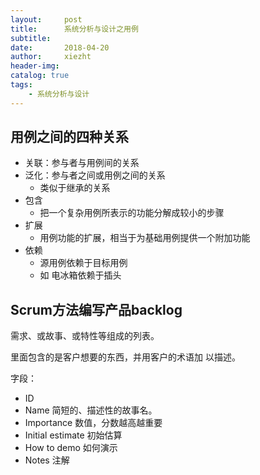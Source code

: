 ```yaml
---
layout:     post
title:      系统分析与设计之用例
subtitle:   
date:       2018-04-20
author:     xiezht
header-img: 
catalog: true
tags: 
	- 系统分析与设计
---
```


## 用例之间的四种关系

* 关联：参与者与用例间的关系
* 泛化：参与者之间或用例之间的关系
	+ 类似于继承的关系
* 包含
	+ 把一个复杂用例所表示的功能分解成较小的步骤
* 扩展
	+ 用例功能的扩展，相当于为基础用例提供一个附加功能
* 依赖
	+ 源用例依赖于目标用例
	+ 如 电冰箱依赖于插头



## Scrum方法编写产品backlog

需求、或故事、或特性等组成的列表。

里面包含的是客户想要的东西，并用客户的术语加
以描述。 

字段：
* ID
* Name 简短的、描述性的故事名。
* Importance 数值，分数越高越重要
* Initial estimate 初始估算
* How to demo 如何演示
* Notes 注解



